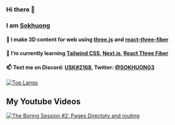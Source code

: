 ### Hi there 👋
### I am [Sokhuong](https://twitter.com/SOKHUONG3)
####  🔭 I make 3D content for web using [three.js](https://threejs.org/) and [react-three-fiber](https://docs.pmnd.rs/react-three-fiber/getting-started/introduction)
#### 🌱 I’m currently learning [Tailwind CSS](https://tailwindcss.com/), [Next.js](https://nextjs.org/), [React Three Fiber](https://docs.pmnd.rs/react-three-fiber/getting-started/introduction)
#### 📫 Text me on Discord: [USK#2168](https://discord.com/users/696698615493820478), Twitter: [@SOKHUONG3](https://twitter.com/SOKHUONG3)

[![Top Langs](https://github-readme-stats.vercel.app/api/top-langs/?username=sokhuong-uon&layout=compact&langs_count=10)](https://github.com/anuraghazra/github-readme-stats)

## My Youtube Videos

[![The Boring Session #2: Pages Directoty and routing](https://img.youtube.com/vi/nvN0SCvLer8/0.jpg)](https://www.youtube.com/watch?v=nvN0SCvLer8)


